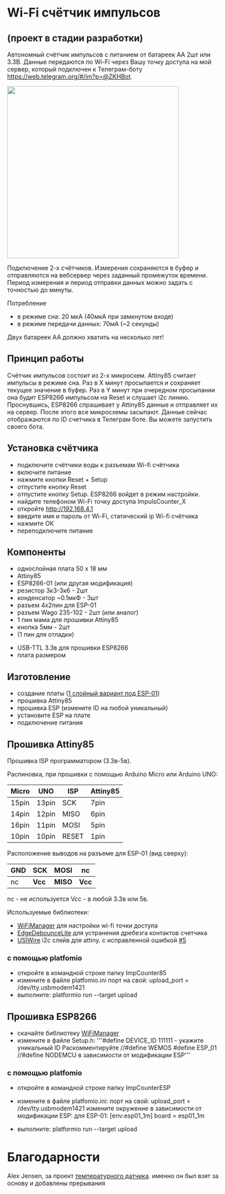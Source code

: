 # Wi-Fi счётчик импульсов 
## (проект в стадии разработки)
Автономный счётчик импульсов с питанием от батареек АА 2шт или 3.3В. Данные передаются по Wi-Fi через Вашу точку доступа на мой сервер, который подключен к Телеграм-боту https://web.telegram.org/#/im?p=@ZKHBot.

<img src="https://github.com/dontsovcmc/ImpCounter/blob/master/Board/imp_counter.jpg" data-canonical-src="https://github.com/dontsovcmc/ImpCounter/blob/master/Board/imp_counter.jpg" width="400"/>

Подключение 2-х счётчиков. Измерения сохраняются в буфер и отправляются на вебсервер через заданный промежуток времени. Период измерения и период отправки данных можно задать с точностью до минуты.

Потребление
* в режиме сна: 20 мкА (40мкА при замкнутом входе)
* в режиме передачи данных: 70мА (~2 секунды)

Двух батареек АА должно хватить на несколько лет!

## Принцип работы
Счётчик импульсов состоит из 2-х микросхем. Attiny85 считает импульсы в режиме сна. Раз в Х минут  просыпается и сохраняет текущее значение в буфер. Раз в Y минут при очередном просыпании она будит ESP8266 импульсом на Reset и слушает i2c линию. Проснувшись, ESP8266 спрашивает у Attiny85 данные и отправляет их на сервер. После этого все микросхемы засыпают.
Данные сейчас отображаются по ID счетчика в Телеграм боте. Вы можете запустить своего бота.

## Установка счётчика
- подключите счётчики воды к разъемам Wi-fi счётчика
- включите питание
- нажмите кнопки Reset + Setup
- отпустите кнопку Reset
- отпустите кнопку Setup. ESP8266 войдет в режим настройки.
- найдите телефоном Wi-Fi точку доступа ImpulsCounter_X
- откройте http://192.168.4.1
- введите имя и пароль от Wi-Fi, статический ip Wi-fi счётчика
- нажмите ОК
- переподключите питание

## Компоненты
* однослойная плата 50 х 18 мм
* Attiny85
* ESP8266-01 (или другая модификация)
* резистор 3к3-3к6 - 2шт
* конденсатор ~0.1мкФ - 3шт
* разъем 4х2пин для ESP-01
* разъем Wago 235-102 - 2шт (или аналог)
* 1 пин мама для прошивки Attiny85
* кнопка 5мм - 2шт
* (1 пин для отладки)

+ USB-TTL 3.3в для прошивки ESP8266
+ плата размером 

## Изготовление
- создание платы ([1 слойный вариант под ESP-01](https://github.com/dontsovcmc/ImpCounter/blob/master/Board/ESP-01-1layer-v0.1.png))
- прошивка Attiny85 
- прошивка ESP (измените ID на любой уникальный)
- установите ESP на плате
- подключение питания 

## Прошивка Attiny85

Прошивка ISP программатором (3.3в-5в).

Распиновка, при прошивки с помощью Arduino Micro или Arduino UNO:

| Micro | UNO | ISP | Attiny85 |   
| ---- | ---- | ---- | ---- |
| 15pin | 13pin | SCK | 7pin |
| 14pin | 12pin | MISO | 6pin |
| 16pin | 11pin | MOSI | 5pin |
| 10pin | 10pin | RESET | 1pin |

Расположение выводов на разъеме для ESP-01 (вид сверху):

| **GND** | **SCK** | **MOSI** | nc  | 
| ---- | ---- | ---- | ---- |
|  nc | **Vcc** | **MISO** | **Vcc** |

nc - не используется
Vcc - в любой 3.3в или 5в.

Используемые библиотеки:
* [WiFiManager](https://github.com/tzapu/WiFiManager) для настройки wi-fi точки доступа
* [EdgeDebounceLite](https://github.com/j-bellavance/EdgeDebounceLite) для устранения дребезга контактов счетчика
* [USIWire](https://github.com/puuu/USIWire) i2c слейв для attiny. с исправленной ошибкой [#5](https://github.com/puuu/USIWire/issues/5)


### c помощью platfomio
- откройте в командной строке папку ImpCounter85
- измените в файле platfomio.ini порт на свой:
upload_port = /dev/tty.usbmodem1421
- выполните:
platformio run --target upload

## Прошивка ESP8266
- скачайте библиотеку [WiFiManager](https://github.com/tzapu/WiFiManager)
- измените в файле Setup.h:
'''#define DEVICE_ID 111111 - укажите уникальный ID
Раскомментируйте
//#define WEMOS
#define ESP_01
//#define NODEMCU
в зависимости от модификации ESP'''

### c помощью platfomio
- откройте в командной строке папку ImpCounterESP


- измените в файле platfomio.ini:
порт на свой:
upload_port = /dev/tty.usbmodem1421
измените окружение в зависимости от модификации ESP:
для ESP-01:
[env:esp01_1m]
board = esp01_1m

- выполните:
platformio run --target upload

# Благодарности
Alex Jensen, за проект [температурного датчика](https://www.cron.dk/esp8266-on-batteries-for-years-part-1). именно он был взят за основу и добавлены прерывания


